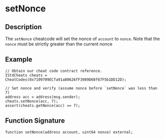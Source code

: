 # setNonce

## Description

The `setNonce` cheatcode will set the nonce of `account` to `nonce`. Note that the `nonce` must be strictly greater than
the current nonce

## Example

```solidity
// Obtain our cheat code contract reference.
IStdCheats cheats = CheatCodes(0x7109709ECfa91a80626fF3989D68f67F5b1DD12D);

// Set nonce and verify (assume nonce before `setNonce` was less than 7)
address acc = address(msg.sender);
cheats.setNonce(acc, 7);
assert(cheats.getNonce(acc) == 7);
```

## Function Signature

```solidity
function setNonce(address account, uint64 nonce) external;
```
